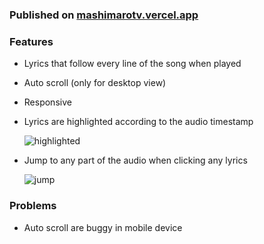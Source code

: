### Published on [mashimarotv.vercel.app](https://mashimarotv.vercel.app/)

### Features

-   Lyrics that follow every line of the song when played
-   Auto scroll (only for desktop view)
-   Responsive
-   Lyrics are highlighted according to the audio timestamp

    ![highlighted](https://lh3.googleusercontent.com/pw/ADCreHcHiajT0oE9a0s1ijSat3LE5zOeVZv7vngsTigtUxCNRHS2uyCS76yxneE3wBys8eCg1vl-4PsfM_feGFlCKWhGewYBJ3ehomVTdVF9AlYsjVKHve8=w2400)

-   Jump to any part of the audio when clicking any lyrics

    ![jump](https://lh3.googleusercontent.com/pw/ADCreHfUC1Q5qa_uz1fLPcp65PU3lrT8knt8oJxagGex_nMsAJUpn6uMkIifZ9vpqWrAqIhNZOZ2krorMneCk-B0slAVT90HyB0q9ZUs5fcbhO8nH2axicI=w2400)

### Problems

-   Auto scroll are buggy in mobile device
